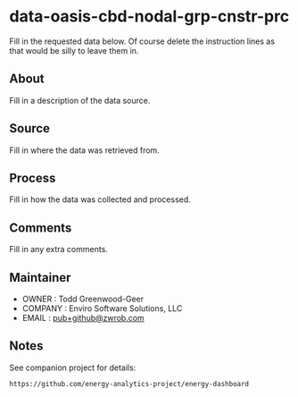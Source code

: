# data-oasis-cbd-nodal-grp-cnstr-prc

Fill in the requested data below. Of course delete the instruction lines as that would be silly to leave them in.

## About

Fill in a description of the data source.

## Source

Fill in where the data was retrieved from.

## Process

Fill in how the data was collected and processed.

## Comments

Fill in any extra comments.

## Maintainer
* OWNER		: Todd Greenwood-Geer 
* COMPANY	: Enviro Software Solutions, LLC 
* EMAIL		: pub+github@zwrob.com

## Notes

See companion project for details:

    https://github.com/energy-analytics-project/energy-dashboard
